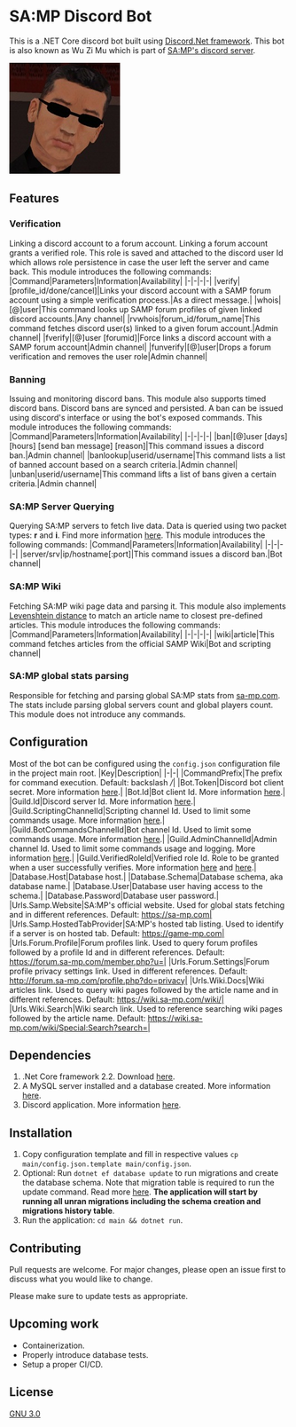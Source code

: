 
# SA:MP Discord Bot
This is a .NET Core discord bot built using [Discord.Net framework](https://github.com/discord-net/Discord.Net). This bot is also known as Wu Zi Mu which is part of [SA:MP's discord server](https://forum.sa-mp.com/showthread.php?t=665803).

![Wu Zi Mu](https://github.com/ralfzak/samp-discord-bot/blob/master/WuZiMu.jpg)

## Features
### Verification
Linking a discord account to a forum account. Linking a forum account grants a verified role. This role is saved and attached to the discord user Id which allows role persistence in case the user left the server and came back.
This module introduces the following commands:
|Command|Parameters|Information|Availability|
|-|-|-|-|
|verify|[profile_id/done/cancel]|Links your discord account with a SAMP forum account using a simple verification process.|As a direct message.|
|whois|[@]user|This command looks up SAMP forum profiles of given linked discord accounts.|Any channel|
|rvwhois|forum_id/forum_name|This command fetches discord user(s) linked to a given forum account.|Admin channel|
|fverify|[@]user [forumid]|Force links a discord account with a SAMP forum account|Admin channel|
|funverify|[@]user|Drops a forum verification and removes the user role|Admin channel|

### Banning
Issuing and monitoring discord bans. This module also supports timed discord bans. Discord bans are synced and persisted. A ban can be issued using discord's interface or using the bot's exposed commands.
This module introduces the following commands:
|Command|Parameters|Information|Availability|
|-|-|-|-|
|ban|[@]user [days] [hours] [send ban message] [reason]|This command issues a discord ban.|Admin channel|
|banlookup|userid/username|This command lists a list of banned account based on a search criteria.|Admin channel|
|unban|userid/username|This command lifts a list of bans given a certain criteria.|Admin channel|

### SA:MP Server Querying
Querying SA:MP servers to fetch live data. Data is queried using two packet types: **r** and **i**. Find more information [here](https://wiki.sa-mp.com/wiki/Query_Mechanism).
This module introduces the following commands:
|Command|Parameters|Information|Availability|
|-|-|-|-|
|server/srv|ip/hostname[:port]|This command issues a discord ban.|Bot channel|

### SA:MP Wiki
Fetching SA:MP wiki page data and parsing it. This module also implements [Levenshtein distance](https://en.wikipedia.org/wiki/Levenshtein_distance) to match an article name to closest pre-defined articles.
This module introduces the following commands:
|Command|Parameters|Information|Availability|
|-|-|-|-|
|wiki|article|This command fetches articles from the official SAMP Wiki|Bot and scripting channel|

### SA:MP global stats parsing
Responsible for fetching and parsing global SA:MP stats from [sa-mp.com](https://sa-mp.com/). The stats include parsing global servers count and global players count. This module does not introduce any commands.

## Configuration
Most of the bot can be configured using the `config.json` configuration file in the project main root.
|Key|Description|
|-|-|
|CommandPrefix|The prefix for command execution. Default: backslash */*|
|Bot.Token|Discord bot client secret. More information [here](https://discord.com/developers/docs/intro).|
|Bot.Id|Bot client Id. More information [here](https://discord.com/developers/docs/intro).|
|Guild.Id|Discord server Id. More information [here](https://support.discord.com/hc/en-us/articles/206346498-Where-can-I-find-my-User-Server-Message-ID-).|
|Guild.ScriptingChannelId|Scripting channel Id. Used to limit some commands usage. More information [here](https://support.discord.com/hc/en-us/articles/206346498-Where-can-I-find-my-User-Server-Message-ID-).|
|Guild.BotCommandsChannelId|Bot channel Id. Used to limit some commands usage. More information [here](https://support.discord.com/hc/en-us/articles/206346498-Where-can-I-find-my-User-Server-Message-ID-).|
|Guild.AdminChannelId|Admin channel Id. Used to limit some commands usage and logging. More information [here](https://support.discord.com/hc/en-us/articles/206346498-Where-can-I-find-my-User-Server-Message-ID-).|
|Guild.VerifiedRoleId|Verified role Id. Role to be granted when a user successfully verifies. More information [here](https://support.discord.com/hc/en-us/articles/206346498-Where-can-I-find-my-User-Server-Message-ID-) and [here](https://github.com/ralfzak/samp-discord-bot#verification).|
|Database.Host|Database host.|
|Database.Schema|Database schema, aka database name.|
|Database.User|Database user having access to the schema.|
|Database.Password|Database user password.|
|Urls.Samp.Website|SA:MP's official website. Used for global stats fetching and in different references. Default: https://sa-mp.com|
|Urls.Samp.HostedTabProvider|SA:MP's hosted tab listing. Used to identify if a server is on hosted tab. Default: https://game-mp.com|
|Urls.Forum.Profile|Forum profiles link. Used to query forum profiles followed by a profile Id and in different references. Default: https://forum.sa-mp.com/member.php?u=|
|Urls.Forum.Settings|Forum profile privacy settings link. Used in different references. Default: http://forum.sa-mp.com/profile.php?do=privacy|
|Urls.Wiki.Docs|Wiki articles link. Used to query wiki pages followed by the article name and in different references. Default: https://wiki.sa-mp.com/wiki/|
|Urls.Wiki.Search|Wiki search link. Used to reference searching wiki pages followed by the article name. Default: https://wiki.sa-mp.com/wiki/Special:Search?search=|

## Dependencies
1. .Net Core framework 2.2. Download [here](https://dotnet.microsoft.com/download).
2. A MySQL server installed and a database created. More information [here](https://dev.mysql.com/doc/mysql-installation-excerpt/5.7/en/).
3. Discord application. More information [here](https://discord.com/developers/docs/intro).

## Installation
1. Copy configuration template and fill in respective values `cp main/config.json.template main/config.json`.
2. Optional: Run `dotnet ef database update` to run migrations and create the database schema. Note that migration table is required to run the update command. Read more [here](https://docs.microsoft.com/en-us/ef/ef6/modeling/code-first/migrations/). **The application will start by running all unran migrations including the schema creation and migrations history table**.
3. Run the application: `cd main && dotnet run`.

## Contributing
Pull requests are welcome. For major changes, please open an issue first to discuss what you would like to change.

Please make sure to update tests as appropriate.

## Upcoming work
* Containerization.
* Properly introduce database tests.
* Setup a proper CI/CD.

## License
[GNU 3.0](https://github.com/ralfzak/samp-discord-bot/blob/master/LICENSE)

